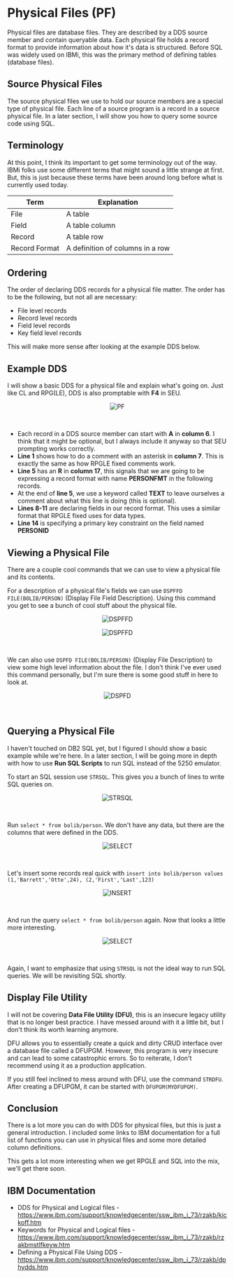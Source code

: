 # Physical Files (PF)

Physical files are database files. They are described by a DDS source member and contain queryable data.
Each physical file holds a record format to provide information about how it's data is structured.
Before SQL was widely used on IBMi, this was the primary method of defining tables (database files).


## Source Physical Files
The source physical files we use to hold our source members are a special type of physical file.
Each line of a source program is a record in a source physical file. 
In a later section, I will show you how to query some source code using SQL.


## Terminology
At this point, I think its important to get some terminology out of the way.
IBMi folks use some different terms that might sound a little strange at first.
But, this is just because these terms have been around long before what is currently used today.

| Term          | Explanation     |
| ------------- | --------------- |
| File          | A table         |
| Field         | A table column  |
| Record        | A table row     |
| Record Format | A definition of columns in a row |



## Ordering
The order of declaring DDS records for a physical file matter.
The order has to be the following, but not all are necessary:
* File level records
* Record level records
* Field level records
* Key field level records

This will make more sense after looking at the example DDS below.


## Example DDS
I will show a basic DDS for a physical file and explain what's going on. Just like CL and RPG(LE), DDS is also promptable with **F4** in SEU.


<figure align="center">
  <img src="./core/dds/_assets/pf-01.png" alt="PF"/>
</figure>
<br>

* Each record in a DDS source member can start with **A** in **column 6**. 
I think that it might be optional, but I always include it anyway so that SEU prompting works correctly.
* **Line 1** shows how to do a comment with an asterisk in **column 7**. This is exactly the same as how RPGLE fixed comments work.
* **Line 5** has an **R** in **column 17**, this signals that we are going to be expressing a record format with name **PERSONFMT** in the following records.
* At the end of **line 5**, we use a keyword called **TEXT** to leave ourselves a comment about what this line is doing (this is optional).
* **Lines 8-11** are declaring fields in our record format. This uses a similar format that RPGLE fixed uses for data types.
* **Line 14** is specifying a primary key constraint on the field named **PERSONID**


## Viewing a Physical File
There are a couple cool commands that we can use to view a physical file and its contents.

For a description of a physical file's fields we can use ```DSPFFD FILE(BOLIB/PERSON)``` (Display File Field Description).
Using this command you get to see a bunch of cool stuff about the physical file.

<figure align="center">
  <img src="./core/dds/_assets/pf-02.png" alt="DSPFFD"/>
</figure>
<figure align="center">
  <img src="./core/dds/_assets/pf-03.png" alt="DSPFFD"/>
</figure>
<br>


We can also use ```DSPFD FILE(BOLIB/PERSON)``` (Display File Description) to view some high level information about the file.
I don't think I've ever used this command personally, but I'm sure there is some good stuff in here to look at.

<figure align="center">
  <img src="./core/dds/_assets/pf-04.png" alt="DSPFD"/>
</figure>
<br>


## Querying a Physical File
I haven't touched on DB2 SQL yet, but I figured I should show a basic example while we're here.
In a later section, I will be going more in depth with how to use **Run SQL Scripts** to run SQL instead of the 5250 emulator.

To start an SQL session use ```STRSQL```. This gives you a bunch of lines to write SQL queries on.

<figure align="center">
  <img src="./core/dds/_assets/pf-05.png" alt="STRSQL"/>
</figure>
<br>

Run ```select * from bolib/person```. We don't have any data, but there are the columns that were defined in the DDS.
<figure align="center">
  <img src="./core/dds/_assets/pf-06.png" alt="SELECT"/>
</figure>
<br>


Let's insert some records real quick with ```insert into bolib/person values (1,'Barrett','Otte',24), (2,'First','Last',123)```
<figure align="center">
  <img src="./core/dds/_assets/pf-07.png" alt="INSERT"/>
</figure>
<br>

And run the query ```select * from bolib/person``` again. Now that looks a little more interesting.
<figure align="center">
  <img src="./core/dds/_assets/pf-08.png" alt="SELECT"/>
</figure>
<br>

Again, I want to emphasize that using ```STRSQL``` is not the ideal way to run SQL queries. We will be revisiting SQL shortly.


## Display File Utility
I will not be covering **Data File Utility (DFU)**, this is an insecure legacy utility that is no longer best practice.
I have messed around with it a little bit, but I don't think its worth learning anymore.


DFU allows you to essentially create a quick and dirty CRUD interface over a database file called a DFUPGM.
However, this program is very insecure and can lead to some catastrophic errors. 
So to reiterate, I don't recommend using it as a production application.

If you still feel inclined to mess around with DFU, use the command ```STRDFU```.
After creating a DFUPGM, it can be started with ```DFUPGM(MYDFUPGM)```.



## Conclusion
There is a lot more you can do with DDS for physical files, but this is just a general introduction.
I included some links to IBM documentation for a full list of functions you can use in physical files and some more detailed column definitions.

This gets a lot more interesting when we get RPGLE and SQL into the mix, we'll get there soon.


## IBM Documentation

* DDS for Physical and Logical files - https://www.ibm.com/support/knowledgecenter/ssw_ibm_i_73/rzakb/kickoff.htm
* Keywords for Physical and Logical files - https://www.ibm.com/support/knowledgecenter/ssw_ibm_i_73/rzakb/rzakbmstlfkeyw.htm
* Defining a Physical File Using DDS - https://www.ibm.com/support/knowledgecenter/ssw_ibm_i_73/rzakb/dphydds.htm